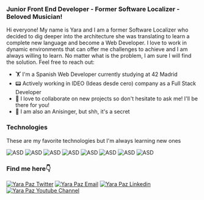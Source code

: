 ### Junior Front End Developer - Former Software Localizer - Beloved Musician! 

Hi everyone! My name is Yara and I am a former Software Localizer who decided to dig deeper into the architecture she was translating to learn a complete new language and become a Web Developer. I love to work in dynamic environments that can offer me challenges to achieve and I am always willing to learn. No matter what is the problem, I am sure I will find the solution. Feel free to reach out:

* 🏋️ I'm a Spanish Web Developer currently studying at 42 Madrid
* 📟 Actively working in IDEO (Ideas desde cero) company as a Full Stack Developer
* 🤖 I love to collaborate on new projects so don't hesitate to ask me! I'll be there for you!
* 🎵 I am also an Anisinger, but shh, it's a secret


### Technologies
These are my favorite technologies but I'm always learning new ones

![ASD](https://img.shields.io/badge/Javascript-grey?logo=javascript&logoColor=yellow) ![ASD](https://img.shields.io/badge/React-lightblue?logo=react&logoColor=white) ![ASD](https://img.shields.io/badge/HTML5-lightyellow?logo=html5&logoColor=orange) ![ASD](https://img.shields.io/badge/CSS3-blue?logo=css3&logoColor=white) ![ASD](https://img.shields.io/badge/SASS-ff69b4?logo=SASS&logoColor=white) ![ASD](https://img.shields.io/badge/Git-black?logo=Git&logoColor=white)
![ASD](https://img.shields.io/badge/Bootstrap-blueviolet?logo=Bootstrap&logoColor=white) ![ASD](https://img.shields.io/badge/NodeJS-lightgreen?logo=node&logoColor=white)

### Find me here👇

<a href="https://twitter.com/yarapazg" target="_blank"><img alt="Yara Paz Twitter" src="https://img.shields.io/twitter/url?label=Twitter&style=social&url=https%3A%2F%2Ftwitter.com%2Fyarapazg"></a>
<a href="mailto:yara.paz.gordillo@gmail.com" target="_blank"><img alt="Yara Paz Email" src="https://img.shields.io/badge/-Email-%23694680?logo=gmail&logoColor=white"></a> <a href="https://www.linkedin.com/in/yara-paz-gordillo/" target="_blank"><img alt="Yara Paz Linkedin" src="https://img.shields.io/badge/Linkedin-blue?logo=linkedin&logoColor=white"></a> <a href="https://www.youtube.com/channel/UCJZwm9vi8fGiUAR2VdwjLrQ" target="_blank"><img alt="Yara Paz Youtube Channel" src="https://img.shields.io/youtube/channel/subscribers/UCJZwm9vi8fGiUAR2VdwjLrQ?label=Youtube&style=social"></a>
